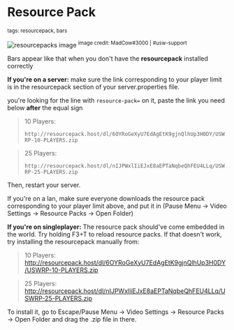 # Resource Pack
<sup>tags: resourcepack, bars</sup>

![resourcepacks image](https://cdn.discordapp.com/attachments/1046141629070848070/1046231982348185660/Screenshot_1321.png)
<sup>image credit: MadCow#3000 | #usw-support</sup> 

Bars appear like that when you don't have the __resourcepack__ installed correctly

**__If you're on a server:__**
make sure the link corresponding to your player limit is in the resourcepack section of your server.properties file.

you're looking for the line with `resource-pack=` on it, paste the link you need below __after__ the equal sign

> 10 Players: 
> 
> `http://resourcepack.host/dl/6OYRoGeXyU7EdAgEtK9gjnQlhUp3H0DY/USWRP-10-PLAYERS.zip`

> 25 Players: 
> 
> `http://resourcepack.host/dl/nIJPWxlIiEJxE8aEPTaNqbeQhFEU4LLq/USWRP-25-PLAYERS.zip`

Then, restart your server.

If you're on a lan, make sure everyone downloads the resource pack corresponding to your player limit above, and put it in (Pause Menu -> Video Settings -> Resource Packs -> Open Folder)

**__If you're on singleplayer:__**
The resource pack should've come embedded in the world. Try holding F3+T to reload resource packs. If that doesn't work, try
installing the resourcepack manually from:

> 10 Players: http://resourcepack.host/dl/6OYRoGeXyU7EdAgEtK9gjnQlhUp3H0DY/USWRP-10-PLAYERS.zip

> 25 Players: http://resourcepack.host/dl/nIJPWxlIiEJxE8aEPTaNqbeQhFEU4LLq/USWRP-25-PLAYERS.zip

To install it, go to Escape/Pause Menu -> Video Settings -> Resource Packs -> Open Folder and drag the .zip file in there.
